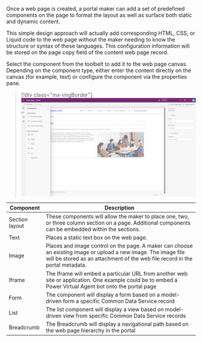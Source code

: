 Once a web page is created, a portal maker can add a set of predefined components on the page to format the layout as well as surface both static and dynamic content.

This simple design approach will actually add corresponding HTML, CSS, or Liquid code to the web page without the maker needing to know the structure or syntax of these languages. This configuration information will be stored on the page copy field of the content web page record.

Select the component from the toolbelt to add it to the web page canvas. Depending on the component type, either enter the content directly on the canvas (for example, text) or configure the component via the properties pane.

> [!div class="mx-imgBorder"]
> [![Web Page Components](../media/3-web-page-components-ss.png)](../media/3-web-page-components-ss.png#lightbox)

| Component | Description |
| --------- | ----------- |
| Section layout | These components will allow the maker to place one, two, or three column section on a page.  Additional components can be embedded within the sections. |
| Text | Places a static text box on the web page. |
| Image | Places and image control on the page.  A maker can choose an existing image or upload a new image.  The image file will be stored as an attachment of the web file record in the portal metadata. |
| Iframe | The Iframe will embed a particular URL from another web site or application.  One example could be to embed a Power Virtual Agent bot onto the portal page |
| Form | The component will display a form based on a model-driven form a specific Common Data Service record |
| List | The list component will display a view based on model-driven view from specific Common Data Service records |
| Breadcrumb | The Breadcrumb will display a navigational path based on the web page hierarchy in the portal |
